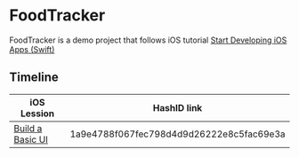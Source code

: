 # FoodTracker

FoodTracker is a demo project that follows iOS tutorial [Start Developing iOS Apps (Swift)](https://developer.apple.com/library/archive/referencelibrary/GettingStarted/DevelopiOSAppsSwift/index.html#//apple_ref/doc/uid/TP40015214-CH2-SW1)

## Timeline
| iOS Lession  | HashID link  |
|---|---|
| [Build a Basic UI](https://developer.apple.com/library/archive/referencelibrary/GettingStarted/DevelopiOSAppsSwift/BuildABasicUI.html#//apple_ref/doc/uid/TP40015214-CH5-SW1)  |  1a9e4788f067fec798d4d9d26222e8c5fac69e3a |
